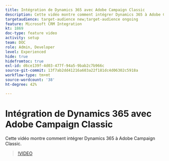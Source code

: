 ```yaml
---
title: Intégration de Dynamics 365 avec Adobe Campaign Classic
description: Cette vidéo montre comment intégrer Dynamics 365 à Adobe Campaign Classic.
targetaudience: target-audience new;target-audience ongoing
feature: Microsoft CRM Integration
kt: 1869
doc-type: feature video
activity: setup
team: DOC
role: Admin, Developer
level: Experienced
hide: true
hidefromtoc: true
exl-id: d6ce139f-4d03-477f-94a5-9bab2c7b966c
source-git-commit: 13f7ab2dd41216a603a22f181dc4d06302c5918a
workflow-type: tm+mt
source-wordcount: '38'
ht-degree: 42%

---
```


# Intégration de Dynamics 365 avec Adobe Campaign Classic

Cette vidéo montre comment intégrer Dynamics 365 à Adobe Campaign Classic.

>[!VIDEO](https://video.tv.adobe.com/v/23837?quality=12&learn=on)
